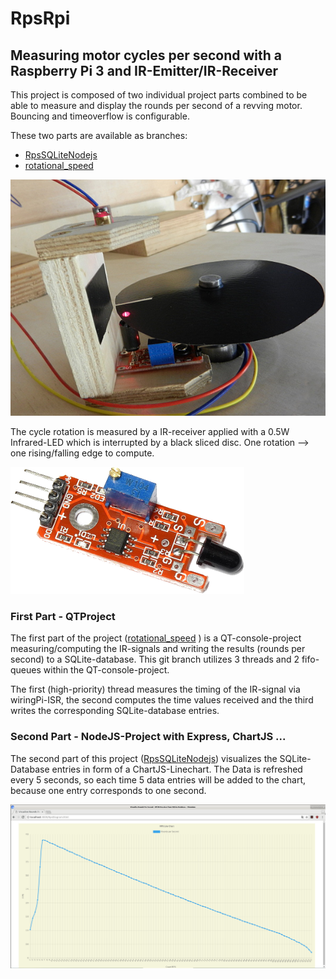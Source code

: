 # RpsRpi
## Measuring motor cycles per second with a Raspberry Pi 3 and IR-Emitter/IR-Receiver
This project is composed of two individual project parts combined to be able to measure and display the rounds per second of a revving motor. Bouncing and timeoverflow is configurable.

These two parts are available as branches:
* [RpsSQLiteNodejs](https://github.com/emmerlin1/RpsRpi/tree/RpsSQLiteNodejs)
* [rotational_speed](https://github.com/emmerlin1/RpsRpi/tree/rotational_speed)


![IR Receiver](images/ir_measurement.jpg)

The cycle rotation is measured by a IR-receiver applied with a 0.5W Infrared-LED which is interrupted by a black sliced disc. One rotation --> one rising/falling edge to compute.

![Rounds per Second](images/ir_receiver.png)

### First Part - QTProject
The first part of the project ([rotational_speed](https://github.com/emmerlin1/RpsRpi/tree/rotational_speed)
) is a QT-console-project measuring/computing the IR-signals and writing the results (rounds per second) to a SQLite-database. This git branch utilizes 3 threads and 2 fifo-queues within the QT-console-project. 

The first (high-priority) thread measures the timing of the IR-signal via wiringPi-ISR, the second computes the time values received and the third writes the corresponding SQLite-database entries.

### Second Part - NodeJS-Project with Express, ChartJS ...
The second part of this project ([RpsSQLiteNodejs](https://github.com/emmerlin1/RpsRpi/tree/RpsSQLiteNodejs)) visualizes the SQLite-Database entries in form of a ChartJS-Linechart. The Data is refreshed every 5 seconds, so each time 5 data entries will be added to the chart, because one entry corresponds to one second.

![Rounds per Second](images/rps_diagram.png)
